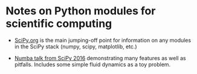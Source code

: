 # Notes on Python modules for scientific computing

* [SciPy.org](http://www.scipy.org) is the main jumping-off point for information on any modules in the SciPy stack (numpy, scipy, matplotlib, etc.)

* [Numba talk from SciPy 2016](https://www.youtube.com/watch?v=SzBi3xdEF2Y) demonstrating many features as well as pitfalls.  Includes some simple fluid dynamics as a toy problem.
